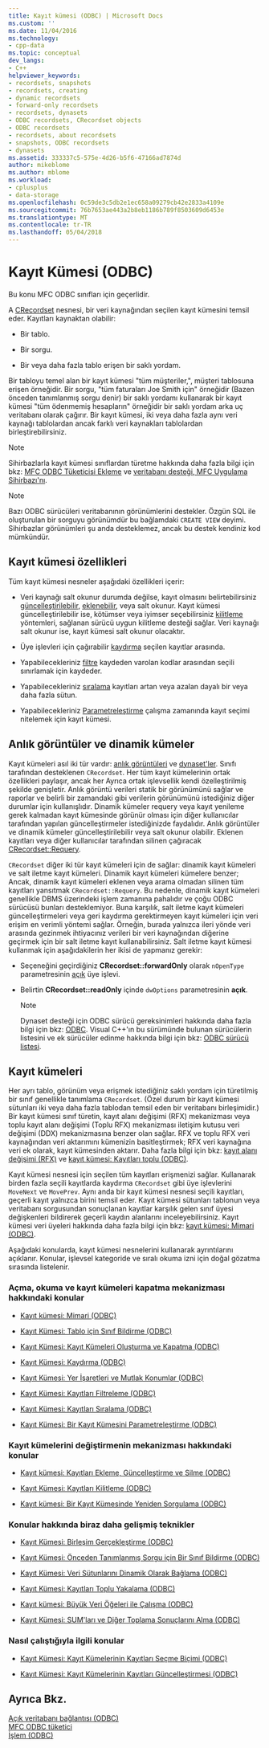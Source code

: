 ```yaml
---
title: Kayıt kümesi (ODBC) | Microsoft Docs
ms.custom: ''
ms.date: 11/04/2016
ms.technology:
- cpp-data
ms.topic: conceptual
dev_langs:
- C++
helpviewer_keywords:
- recordsets, snapshots
- recordsets, creating
- dynamic recordsets
- forward-only recordsets
- recordsets, dynasets
- ODBC recordsets, CRecordset objects
- ODBC recordsets
- recordsets, about recordsets
- snapshots, ODBC recordsets
- dynasets
ms.assetid: 333337c5-575e-4d26-b5f6-47166ad7874d
author: mikeblome
ms.author: mblome
ms.workload:
- cplusplus
- data-storage
ms.openlocfilehash: 0c59de3c5db2e1ec658a09279cb42e2833a4109e
ms.sourcegitcommit: 76b7653ae443a2b8eb1186b789f8503609d6453e
ms.translationtype: MT
ms.contentlocale: tr-TR
ms.lasthandoff: 05/04/2018
---
```

# <a name="recordset-odbc"></a>Kayıt Kümesi (ODBC)
Bu konu MFC ODBC sınıfları için geçerlidir.  
  
 A [CRecordset](../../mfc/reference/crecordset-class.md) nesnesi, bir veri kaynağından seçilen kayıt kümesini temsil eder. Kayıtları kaynaktan olabilir:  
  
-   Bir tablo.  
  
-   Bir sorgu.  
  
-   Bir veya daha fazla tablo erişen bir saklı yordam.  
  
 Bir tabloyu temel alan bir kayıt kümesi "tüm müşteriler,", müşteri tablosuna erişen örneğidir. Bir sorgu, "tüm faturaları Joe Smith için" örneğidir (Bazen önceden tanımlanmış sorgu denir) bir saklı yordamı kullanarak bir kayıt kümesi "tüm ödenmemiş hesapların" örneğidir bir saklı yordam arka uç veritabanı olarak çağırır. Bir kayıt kümesi, iki veya daha fazla aynı veri kaynağı tablolardan ancak farklı veri kaynakları tablolardan birleştirebilirsiniz.  
  
> [!NOTE]
>  Sihirbazlarla kayıt kümesi sınıflardan türetme hakkında daha fazla bilgi için bkz: [MFC ODBC Tüketicisi Ekleme](../../mfc/reference/adding-an-mfc-odbc-consumer.md) ve [veritabanı desteği, MFC Uygulama Sihirbazı'nı](../../mfc/reference/database-support-mfc-application-wizard.md).  
  
> [!NOTE]
>  Bazı ODBC sürücüleri veritabanının görünümlerini destekler. Özgün SQL ile oluşturulan bir sorguyu görünümdür bu bağlamdaki `CREATE VIEW` deyimi. Sihirbazlar görünümleri şu anda desteklemez, ancak bu destek kendiniz kod mümkündür.  
  
##  <a name="_core_recordset_capabilities"></a> Kayıt kümesi özellikleri  
 Tüm kayıt kümesi nesneler aşağıdaki özellikleri içerir:  
  
-   Veri kaynağı salt okunur durumda değilse, kayıt olmasını belirtebilirsiniz [güncelleştirilebilir](../../data/odbc/recordset-adding-updating-and-deleting-records-odbc.md), [eklenebilir](../../data/odbc/recordset-adding-updating-and-deleting-records-odbc.md), veya salt okunur. Kayıt kümesi güncelleştirilebilir ise, kötümser veya iyimser seçebilirsiniz [kilitleme](../../data/odbc/recordset-locking-records-odbc.md) yöntemleri, sağlanan sürücü uygun kilitleme desteği sağlar. Veri kaynağı salt okunur ise, kayıt kümesi salt okunur olacaktır.  
  
-   Üye işlevleri için çağırabilir [kaydırma](../../data/odbc/recordset-scrolling-odbc.md) seçilen kayıtlar arasında.  
  
-   Yapabilecekleriniz [filtre](../../data/odbc/recordset-filtering-records-odbc.md) kaydeden varolan kodlar arasından seçili sınırlamak için kaydeder.  
  
-   Yapabilecekleriniz [sıralama](../../data/odbc/recordset-sorting-records-odbc.md) kayıtları artan veya azalan dayalı bir veya daha fazla sütun.  
  
-   Yapabilecekleriniz [Parametreleştirme](../../data/odbc/recordset-parameterizing-a-recordset-odbc.md) çalışma zamanında kayıt seçimi nitelemek için kayıt kümesi.  
  
##  <a name="_core_snapshots_and_dynasets"></a> Anlık görüntüler ve dinamik kümeler  
 Kayıt kümeleri asıl iki tür vardır: [anlık görüntüleri](../../data/odbc/snapshot.md) ve [dynaset'ler](../../data/odbc/dynaset.md). Sınıfı tarafından desteklenen `CRecordset`. Her tüm kayıt kümelerinin ortak özellikleri paylaşır, ancak her Ayrıca ortak işlevsellik kendi özelleştirilmiş şekilde genişletir. Anlık görüntü verileri statik bir görünümünü sağlar ve raporlar ve belirli bir zamandaki gibi verilerin görünümünü istediğiniz diğer durumlar için kullanışlıdır. Dinamik kümeler requery veya kayıt yenileme gerek kalmadan kayıt kümesinde görünür olması için diğer kullanıcılar tarafından yapılan güncelleştirmeler istediğinizde faydalıdır. Anlık görüntüler ve dinamik kümeler güncelleştirilebilir veya salt okunur olabilir. Eklenen kayıtları veya diğer kullanıcılar tarafından silinen çağıracak [CRecordset::Requery](../../mfc/reference/crecordset-class.md#requery).  
  
 `CRecordset` diğer iki tür kayıt kümeleri için de sağlar: dinamik kayıt kümeleri ve salt iletme kayıt kümeleri. Dinamik kayıt kümeleri kümelere benzer; Ancak, dinamik kayıt kümeleri eklenen veya arama olmadan silinen tüm kayıtları yansıtmak `CRecordset::Requery`. Bu nedenle, dinamik kayıt kümeleri genellikle DBMS üzerindeki işlem zamanına pahalıdır ve çoğu ODBC sürücüsü bunları desteklemiyor. Buna karşılık, salt iletme kayıt kümeleri güncelleştirmeleri veya geri kaydırma gerektirmeyen kayıt kümeleri için veri erişim en verimli yöntemi sağlar. Örneğin, burada yalnızca ileri yönde veri arasında gezinmek ihtiyacınız verileri bir veri kaynağından diğerine geçirmek için bir salt iletme kayıt kullanabilirsiniz. Salt iletme kayıt kümesi kullanmak için aşağıdakilerin her ikisi de yapmanız gerekir:  
  
-   Seçeneğini geçirdiğiniz **CRecordset::forwardOnly** olarak `nOpenType` parametresinin [açık](../../mfc/reference/crecordset-class.md#open) üye işlevi.  
  
-   Belirtin **CRecordset::readOnly** içinde `dwOptions` parametresinin **açık**.  
  
    > [!NOTE]
    >  Dynaset desteği için ODBC sürücü gereksinimleri hakkında daha fazla bilgi için bkz: [ODBC](../../data/odbc/odbc-basics.md). Visual C++'ın bu sürümünde bulunan sürücülerin listesini ve ek sürücüler edinme hakkında bilgi için bkz: [ODBC sürücü listesi](../../data/odbc/odbc-driver-list.md).  
  
##  <a name="_core_your_recordsets"></a> Kayıt kümeleri  
 Her ayrı tablo, görünüm veya erişmek istediğiniz saklı yordam için türetilmiş bir sınıf genellikle tanımlama `CRecordset`. (Özel durum bir kayıt kümesi sütunları iki veya daha fazla tablodan temsil eden bir veritabanı birleşimidir.) Bir kayıt kümesi sınıf türetin, kayıt alanı değişimi (RFX) mekanizması veya toplu kayıt alanı değişimi (Toplu RFX) mekanizması iletişim kutusu veri değişimi (DDX) mekanizmasına benzer olan sağlar. RFX ve toplu RFX veri kaynağından veri aktarımını kümenizin basitleştirmek; RFX veri kaynağına veri ek olarak, kayıt kümesinden aktarır. Daha fazla bilgi için bkz: [kayıt alanı değişimi (RFX)](../../data/odbc/record-field-exchange-rfx.md) ve [kayıt kümesi: Kayıtları toplu (ODBC)](../../data/odbc/recordset-fetching-records-in-bulk-odbc.md).  
  
 Kayıt kümesi nesnesi için seçilen tüm kayıtları erişmenizi sağlar. Kullanarak birden fazla seçili kayıtlarda kaydırma `CRecordset` gibi üye işlevlerini `MoveNext` ve `MovePrev`. Aynı anda bir kayıt kümesi nesnesi seçili kayıtları, geçerli kayıt yalnızca birini temsil eder. Kayıt kümesi sütunları tablonun veya veritabanı sorgusundan sonuçlanan kayıtlar karşılık gelen sınıf üyesi değişkenleri bildirerek geçerli kaydın alanlarını inceleyebilirsiniz. Kayıt kümesi veri üyeleri hakkında daha fazla bilgi için bkz: [kayıt kümesi: Mimari (ODBC)](../../data/odbc/recordset-architecture-odbc.md).  
  
 Aşağıdaki konularda, kayıt kümesi nesnelerini kullanarak ayrıntılarını açıklanır. Konular, işlevsel kategoride ve sıralı okuma izni için doğal gözatma sırasında listelenir.  
  
### <a name="topics-about-the-mechanics-of-opening-reading-and-closing-recordsets"></a>Açma, okuma ve kayıt kümeleri kapatma mekanizması hakkındaki konular  
  
-   [Kayıt kümesi: Mimari (ODBC)](../../data/odbc/recordset-architecture-odbc.md)  
  
-   [Kayıt Kümesi: Tablo için Sınıf Bildirme (ODBC)](../../data/odbc/recordset-declaring-a-class-for-a-table-odbc.md)  
  
-   [Kayıt Kümesi: Kayıt Kümeleri Oluşturma ve Kapatma (ODBC)](../../data/odbc/recordset-creating-and-closing-recordsets-odbc.md)  
  
-   [Kayıt Kümesi: Kaydırma (ODBC)](../../data/odbc/recordset-scrolling-odbc.md)  
  
-   [Kayıt Kümesi: Yer İşaretleri ve Mutlak Konumlar (ODBC)](../../data/odbc/recordset-bookmarks-and-absolute-positions-odbc.md)  
  
-   [Kayıt Kümesi: Kayıtları Filtreleme (ODBC)](../../data/odbc/recordset-filtering-records-odbc.md)  
  
-   [Kayıt Kümesi: Kayıtları Sıralama (ODBC)](../../data/odbc/recordset-sorting-records-odbc.md)  
  
-   [Kayıt Kümesi: Bir Kayıt Kümesini Parametreleştirme (ODBC)](../../data/odbc/recordset-parameterizing-a-recordset-odbc.md)  
  
### <a name="topics-about-the-mechanics-of-modifying-recordsets"></a>Kayıt kümelerini değiştirmenin mekanizması hakkındaki konular  
  
-   [Kayıt kümesi: Kayıtları Ekleme, Güncelleştirme ve Silme (ODBC)](../../data/odbc/recordset-adding-updating-and-deleting-records-odbc.md)  
  
-   [Kayıt Kümesi: Kayıtları Kilitleme (ODBC)](../../data/odbc/recordset-locking-records-odbc.md)  
  
-   [Kayıt kümesi: Bir Kayıt Kümesinde Yeniden Sorgulama (ODBC)](../../data/odbc/recordset-requerying-a-recordset-odbc.md)  
  
### <a name="topics-about-somewhat-more-advanced-techniques"></a>Konular hakkında biraz daha gelişmiş teknikler  
  
-   [Kayıt Kümesi: Birleşim Gerçekleştirme (ODBC)](../../data/odbc/recordset-performing-a-join-odbc.md)  
  
-   [Kayıt Kümesi: Önceden Tanımlanmış Sorgu için Bir Sınıf Bildirme (ODBC)](../../data/odbc/recordset-declaring-a-class-for-a-predefined-query-odbc.md)  
  
-   [Kayıt Kümesi: Veri Sütunlarını Dinamik Olarak Bağlama (ODBC)](../../data/odbc/recordset-dynamically-binding-data-columns-odbc.md)  
  
-   [Kayıt Kümesi: Kayıtları Toplu Yakalama (ODBC)](../../data/odbc/recordset-fetching-records-in-bulk-odbc.md)  
  
-   [Kayıt kümesi: Büyük Veri Öğeleri ile Çalışma (ODBC)](../../data/odbc/recordset-working-with-large-data-items-odbc.md)  
  
-   [Kayıt Kümesi: SUM'ları ve Diğer Toplama Sonuçlarını Alma (ODBC)](../../data/odbc/recordset-obtaining-sums-and-other-aggregate-results-odbc.md)  
  
### <a name="topics-about-how-recordsets-work"></a>Nasıl çalıştığıyla ilgili konular  
  
-   [Kayıt Kümesi: Kayıt Kümelerinin Kayıtları Seçme Biçimi (ODBC)](../../data/odbc/recordset-how-recordsets-select-records-odbc.md)  
  
-   [Kayıt Kümesi: Kayıt Kümelerinin Kayıtları Güncelleştirmesi (ODBC)](../../data/odbc/recordset-how-recordsets-update-records-odbc.md)  
  
## <a name="see-also"></a>Ayrıca Bkz.  
 [Açık veritabanı bağlantısı (ODBC)](../../data/odbc/open-database-connectivity-odbc.md)   
 [MFC ODBC tüketici](../../mfc/reference/adding-an-mfc-odbc-consumer.md)   
 [İşlem (ODBC)](../../data/odbc/transaction-odbc.md)